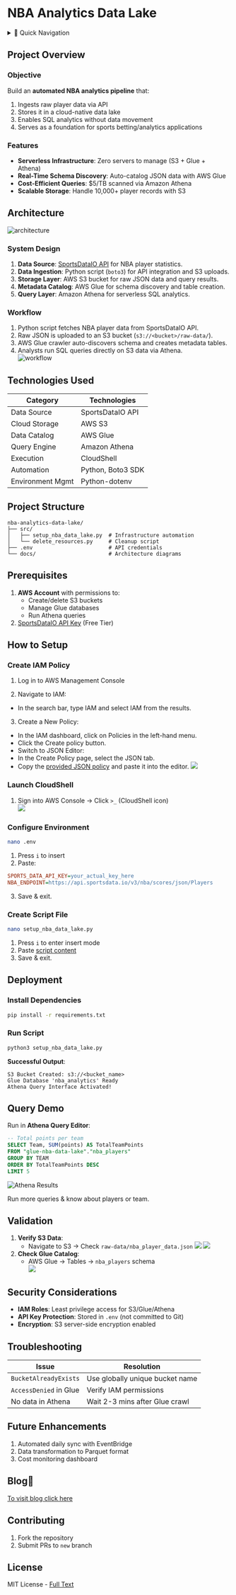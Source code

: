 # NBA Analytics Data Lake  

<details>
<summary>📑 Quick Navigation</summary>

- [NBA Analytics Data Lake](#nba-analytics-data-lake)
  - [Project Overview](#project-overview)
    - [Objective](#objective)
    - [Features](#features)
  - [Architecture](#architecture)
    - [System Design](#system-design)
    - [Workflow](#workflow)
  - [Technologies Used](#technologies-used)
  - [Project Structure](#project-structure)
  - [Prerequisites](#prerequisites)
  - [How to Setup](#how-to-setup)
    - [Create IAM Policy](#create-iam-policy)
    - [Launch CloudShell](#launch-cloudshell)
    - [Configure Environment](#configure-environment)
    - [Create Script File](#create-script-file)
  - [Deployment](#deployment)
    - [Install Dependencies](#install-dependencies)
    - [Run Script](#run-script)
  - [Query Demo](#query-demo)
  - [Validation](#validation)
  - [Security Considerations](#security-considerations)
  - [Troubleshooting](#troubleshooting)
  - [Future Enhancements](#future-enhancements)
  - [Blog🔗](#blog)
  - [Contributing](#contributing)
  - [License](#license)
</details>

## Project Overview
### Objective

Build an **automated NBA analytics pipeline** that: 

1. Ingests raw player data via API  
2. Stores it in a cloud-native data lake  
3. Enables SQL analytics without data movement  
4. Serves as a foundation for sports betting/analytics applications

### Features

- **Serverless Infrastructure**: Zero servers to manage (S3 + Glue + Athena)  
- **Real-Time Schema Discovery**: Auto-catalog JSON data with AWS Glue  
- **Cost-Efficient Queries**: $5/TB scanned via Amazon Athena  
- **Scalable Storage**: Handle 10,000+ player records with S3  


## Architecture  
![architecture](/Assests/P3-Sports%20Analytics%20Data%20Lake/aws-nba-dat-lake.png)  

### System Design  

1. **Data Source**: [SportsDataIO API](https://sportsdata.io/) for NBA player statistics.  
2. **Data Ingestion**: Python script (`boto3`) for API integration and S3 uploads.  
3. **Storage Layer**: AWS S3 bucket for raw JSON data and query results.  
4. **Metadata Catalog**: AWS Glue for schema discovery and table creation.  
5. **Query Layer**: Amazon Athena for serverless SQL analytics.  


### Workflow  

1. Python script fetches NBA player data from SportsDataIO API.  
2. Raw JSON is uploaded to an S3 bucket (`s3://<bucket>/raw-data/`).  
3. AWS Glue crawler auto-discovers schema and creates metadata tables.  
4. Analysts run SQL queries directly on S3 data via Athena.  
 ![workflow](/Assests/P3-Sports%20Analytics%20Data%20Lake/workflow.png)

## Technologies Used  
| Category         | Technologies              |  
|------------------|---------------------------|  
| Data Source      | SportsDataIO API          |  
| Cloud Storage    | AWS S3                    |  
| Data Catalog     | AWS Glue                  |  
| Query Engine     | Amazon Athena             |  
| Execution        | CloudShell                |
| Automation       | Python, Boto3 SDK         |  
| Environment Mgmt | Python-dotenv             |  

## Project Structure  
```
nba-analytics-data-lake/  
├── src/  
│   ├── setup_nba_data_lake.py  # Infrastructure automation  
│   └── delete_resources.py     # Cleanup script  
├── .env                        # API credentials  
└── docs/                       # Architecture diagrams  
```


## Prerequisites  

1. **AWS Account** with permissions to:  
   - Create/delete S3 buckets  
   - Manage Glue databases  
   - Run Athena queries  
2. [SportsDataIO API Key](https://sportsdata.io/cart/free-trial) (Free Tier)  


## How to Setup

### Create IAM Policy
1. Log in to AWS Management Console

2. Navigate to IAM: 
- In the search bar, type IAM and select IAM from the results.

3. Create a New Policy:
- In the IAM dashboard, click on Policies in the left-hand menu.
- Click the Create policy button.
- Switch to JSON Editor:
- In the Create Policy page, select the JSON tab.
- Copy the [provided JSON policy](/P3-Sports%20Analytics%20Data%20Lake/policies/IAM%20Roles) and paste it into the editor.
 ![](/Assests/P3-Sports%20Analytics%20Data%20Lake/iam.png)

###  Launch CloudShell  
1. Sign into AWS Console → Click `>_` (CloudShell icon)  
 ![](/Assests/P3-Sports%20Analytics%20Data%20Lake/cloudshell.png)

### Configure Environment  

```bash
nano .env
``` 
1. Press `i` to insert  
2. Paste:  
```ini
SPORTS_DATA_API_KEY=your_actual_key_here
NBA_ENDPOINT=https://api.sportsdata.io/v3/nba/scores/json/Players
```
3. Save & exit.  

### Create Script File  
```bash
nano setup_nba_data_lake.py
```
1. Press `i` to enter insert mode  
2. Paste [script content](/P3-Sports%20Analytics%20Data%20Lake/src/setup_nba_data_lake.py)   
3. Save & exit.  


## Deployment 

### Install Dependencies
```bash
pip install -r requirements.txt
```
### Run Script 
```bash
python3 setup_nba_data_lake.py
```
**Successful Output**:  
```text
S3 Bucket Created: s3://<bucket_name>  
Glue Database 'nba_analytics' Ready  
Athena Query Interface Activated!  
```


## Query Demo  
Run in **Athena Query Editor**:  
```sql
-- Total points per team
SELECT Team, SUM(points) AS TotalTeamPoints 
FROM "glue-nba-data-lake"."nba_players" 
GROUP BY TEAM
ORDER BY TotalTeamPoints DESC 
LIMIT 5
```
![Athena Results](/Assests/P3-Sports%20Analytics%20Data%20Lake/athena-query-result.png)  

Run more queries & know about players or team.

## Validation  
1. **Verify S3 Data**:  
   - Navigate to S3 → Check `raw-data/nba_player_data.json` 
    ![](/Assests/P3-Sports%20Analytics%20Data%20Lake/bucket.png)
    ![](/Assests/P3-Sports%20Analytics%20Data%20Lake/bucket2.png) 
2. **Check Glue Catalog**:  
   - AWS Glue → Tables → `nba_players` schema  
    ![](/Assests/P3-Sports%20Analytics%20Data%20Lake/glue_table.png)


## Security Considerations  
- **IAM Roles**: Least privilege access for S3/Glue/Athena  
- **API Key Protection**: Stored in `.env` (not committed to Git)  
- **Encryption**: S3 server-side encryption enabled  


## Troubleshooting  
| Issue                          | Resolution                      |  
|--------------------------------|---------------------------------|  
| `BucketAlreadyExists`          | Use globally unique bucket name |  
| `AccessDenied` in Glue         | Verify IAM permissions          |  
| No data in Athena              | Wait 2-3 mins after Glue crawl  |  


## Future Enhancements  
1. Automated daily sync with EventBridge  
2. Data transformation to Parquet format  
3. Cost monitoring dashboard  

## Blog🔗
[To visit blog click here](https://blogs.vijaysingh.cloud/data-lake)

## Contributing  
1. Fork the repository  
2. Submit PRs to `new` branch  
 


## License  
MIT License - [Full Text](/LICENSE)  
